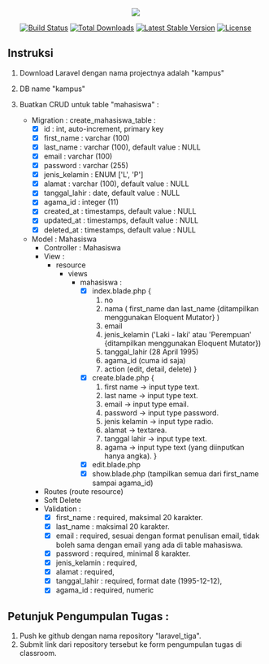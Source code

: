<p align="center"><img src="https://laravel.com/assets/img/components/logo-laravel.svg"></p>

<p align="center">
<a href="https://travis-ci.org/laravel/framework"><img src="https://travis-ci.org/laravel/framework.svg" alt="Build Status"></a>
<a href="https://packagist.org/packages/laravel/framework"><img src="https://poser.pugx.org/laravel/framework/d/total.svg" alt="Total Downloads"></a>
<a href="https://packagist.org/packages/laravel/framework"><img src="https://poser.pugx.org/laravel/framework/v/stable.svg" alt="Latest Stable Version"></a>
<a href="https://packagist.org/packages/laravel/framework"><img src="https://poser.pugx.org/laravel/framework/license.svg" alt="License"></a>
</p>

## Instruksi


1. Download Laravel dengan nama projectnya adalah "kampus"
2. DB name "kampus"
3. Buatkan CRUD untuk table "mahasiswa" : 

	- Migration : create_mahasiswa_table : 
		- [x] id : int, auto-increment, primary key
		- [x] first_name : varchar (100)
		- [x] last_name : varchar (100), default value : NULL
		- [x] email : varchar (100)
		- [x] password : varchar (255)
		- [x] jenis_kelamin : ENUM ['L', 'P']
		- [x] alamat : varchar (100), default value : NULL
		- [x] tanggal_lahir : date, default value : NULL
		- [x] agama_id : integer (11)
		- [x] created_at : timestamps, default value : NULL
		- [x] updated_at : timestamps, default value : NULL
		- [x] deleted_at : timestamps, default value : NULL

	- Model : Mahasiswa
		- Controller : Mahasiswa
		- View : 
			- resource
				- views
					- mahasiswa : 
						- [x] index.blade.php {
							1. no
							2. nama ( first_name dan last_name {ditampilkan menggunakan Eloquent Mutator} ) 
							3. email 
							4. jenis_kelamin ('Laki - laki' atau 'Perempuan' {ditampilkan menggunakan Eloquent Mutator})
							5. tanggal_lahir (28 April 1995)
							6. agama_id (cuma id saja)
							7. action (edit, detail, delete)
						}
						- [x] create.blade.php {
							1. first name -> input type text.
							2. last name -> input type text.
							3. email -> input type email.
							4. password -> input type password.
							5. jenis kelamin -> input type radio.
							6. alamat -> textarea.
							7. tanggal lahir -> input type text.
							8. agama -> input type text (yang diinputkan hanya angka).
						}
						- [x] edit.blade.php
						- [x] show.blade.php (tampilkan semua dari first_name sampai agama_id)
		- Routes (route resource)
		- Soft Delete
		- Validation : 
			- [x] first_name : required, maksimal 20 karakter.
			- [x] last_name : maksimal 20 karakter.
			- [x] email : required, sesuai dengan format penulisan email, tidak boleh sama dengan email yang ada di table mahasiswa.
			- [x] password : required, minimal 8 karakter.
			- [x] jenis_kelamin : required, 
			- [x] alamat : required, 
			- [x] tanggal_lahir : required, format date (1995-12-12), 
			- [x] agama_id : required, numeric

## Petunjuk Pengumpulan Tugas :
1. Push ke github dengan nama repository "laravel_tiga".
2. Submit link dari repository tersebut ke form pengumpulan tugas di classroom.
